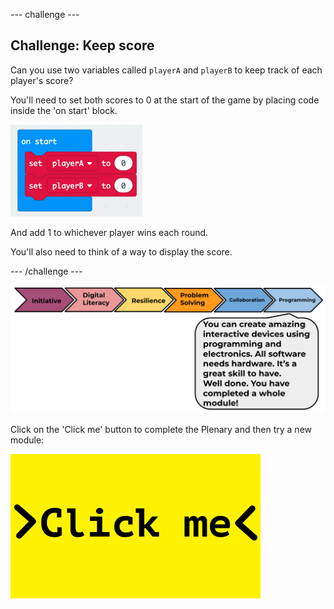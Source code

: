 --- challenge ---
## Challenge: Keep score
Can you use two variables called `playerA` and `playerB` to keep track of each player's score?

You'll need to set both scores to 0 at the start of the game by placing code inside the 'on start' block.

![screenshot](images/reaction-on-start.png)

And add 1 to whichever player wins each round.

You'll also need to think of a way to display the score. 



--- /challenge ---

![progress bar](images/m1-6.png)

Click on the 'Click me' button to complete the Plenary and then try a new module:

<a href="https://codeclub.org/en/projects-cc">
<img src="images/Clickme.png">
